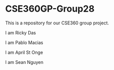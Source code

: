 # CSE360GP-Group28

This is a repository for our CSE360 group project.

I am Ricky Das

I am Pablo Macias

I am April St Onge

I am Sean Nguyen
